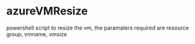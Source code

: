 # azureVMResize
powershell script to resize the vm, the paramaters required are resource group, vmname, vmsize
